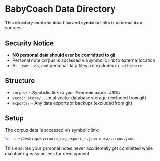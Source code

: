 # BabyCoach Data Directory

This directory contains data files and symbolic links to external data sources.

## Security Notice
- **NO personal data should ever be committed to git**
- Personal note corpus is accessed via symbolic link to external location
- All `.json`, `.db`, and personal data files are excluded in `.gitignore`

## Structure
- `corpus/` - Symbolic link to your Evernote export JSON
- `vector_store/` - Local vector database storage (excluded from git)
- `exports/` - Any data exports or backups (excluded from git)

## Setup
The corpus data is accessed via symbolic link:
```bash
ln -s ~/Desktop/evernote_rag_export_*.json data/corpus.json
```

This ensures your personal notes never accidentally get committed while maintaining easy access for development.
